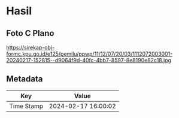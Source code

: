 # Hasil

## Foto C Plano

https://sirekap-obj-formc.kpu.go.id/e125/pemilu/ppwp/11/12/07/20/03/1112072003001-20240217-152815--d9064f9d-40fc-4bb7-8597-8e8190e82c18.jpg


## Metadata

| Key        | Value               |
| ---------- | ------------------- |
| Time Stamp | 2024-02-17 16:00:02 |




